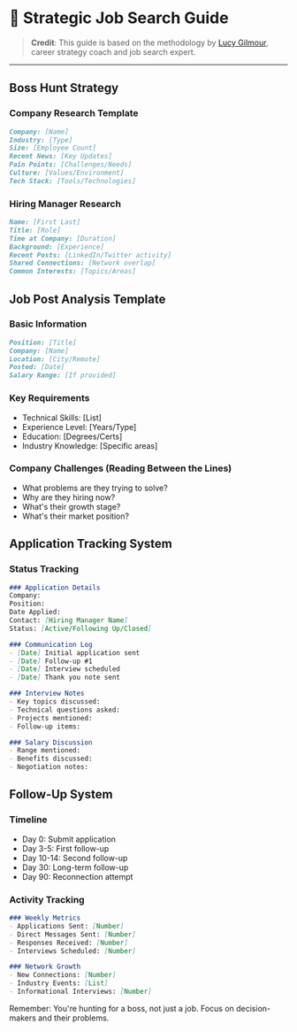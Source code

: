 # 🎯 Strategic Job Search Guide

> **Credit**: This guide is based on the methodology by [Lucy Gilmour](https://www.linkedin.com/in/lucygilmour-careercoach/), career strategy coach and job search expert.

---

## Boss Hunt Strategy

### Company Research Template
```markdown
Company: [Name]
Industry: [Type]
Size: [Employee Count]
Recent News: [Key Updates]
Pain Points: [Challenges/Needs]
Culture: [Values/Environment]
Tech Stack: [Tools/Technologies]
```

### Hiring Manager Research
```markdown
Name: [First Last]
Title: [Role]
Time at Company: [Duration]
Background: [Experience]
Recent Posts: [LinkedIn/Twitter activity]
Shared Connections: [Network overlap]
Common Interests: [Topics/Areas]
```

## Job Post Analysis Template

### Basic Information
```markdown
Position: [Title]
Company: [Name]
Location: [City/Remote]
Posted: [Date]
Salary Range: [If provided]
```

### Key Requirements
- Technical Skills: [List]
- Experience Level: [Years/Type]
- Education: [Degrees/Certs]
- Industry Knowledge: [Specific areas]

### Company Challenges (Reading Between the Lines)
- What problems are they trying to solve?
- Why are they hiring now?
- What's their growth stage?
- What's their market position?

## Application Tracking System

### Status Tracking
```markdown
### Application Details
Company: 
Position:
Date Applied:
Contact: [Hiring Manager Name]
Status: [Active/Following Up/Closed]

### Communication Log
- [Date] Initial application sent
- [Date] Follow-up #1
- [Date] Interview scheduled
- [Date] Thank you note sent

### Interview Notes
- Key topics discussed:
- Technical questions asked:
- Projects mentioned:
- Follow-up items:

### Salary Discussion
- Range mentioned:
- Benefits discussed:
- Negotiation notes:
```

## Follow-Up System

### Timeline
- Day 0: Submit application
- Day 3-5: First follow-up
- Day 10-14: Second follow-up
- Day 30: Long-term follow-up
- Day 90: Reconnection attempt

### Activity Tracking
```markdown
### Weekly Metrics
- Applications Sent: [Number]
- Direct Messages Sent: [Number]
- Responses Received: [Number]
- Interviews Scheduled: [Number]

### Network Growth
- New Connections: [Number]
- Industry Events: [List]
- Informational Interviews: [Number]
```

Remember: You're hunting for a boss, not just a job. Focus on decision-makers and their problems.

